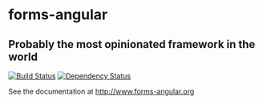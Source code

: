 # forms-angular
## Probably the most opinionated framework in the world

[![Build Status](https://travis-ci.org/mchapman/forms-angular.png?branch=master)](https://travis-ci.org/mchapman/forms-angular)
[![Dependency Status](https://david-dm.org/mchapman/forms-angular.png)](https://david-dm.org/mchapman/forms-angular.png)

See the documentation at http://www.forms-angular.org



